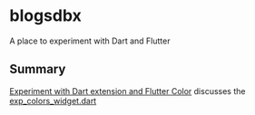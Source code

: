 # blogsdbx

A place to experiment with Dart and Flutter

## Summary
[Experiment with Dart extension and Flutter Color](https://pkh.msk.mybluehost.me/?p=94) discusses
the [exp_colors_widget.dart](https://github.com/mmaitlen/blogsdbx/blob/main/lib/ui/exp_colors_widget.dart)



